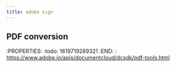 ```yaml
---
title: adobe sign
---
```


## PDF conversion
:PROPERTIES:
:todo: 1619719289321
:END:
: https://www.adobe.io/apis/documentcloud/dcsdk/pdf-tools.html
##

